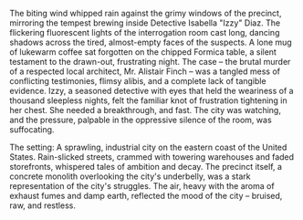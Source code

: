 The biting wind whipped rain against the grimy windows of the precinct, mirroring the tempest brewing inside Detective Isabella "Izzy" Diaz.  The flickering fluorescent lights of the interrogation room cast long, dancing shadows across the tired, almost-empty faces of the suspects.  A lone mug of lukewarm coffee sat forgotten on the chipped Formica table, a silent testament to the drawn-out, frustrating night.  The case – the brutal murder of a respected local architect, Mr. Alistair Finch – was a tangled mess of conflicting testimonies, flimsy alibis, and a complete lack of tangible evidence.  Izzy, a seasoned detective with eyes that held the weariness of a thousand sleepless nights, felt the familiar knot of frustration tightening in her chest.  She needed a breakthrough, and fast.  The city was watching, and the pressure, palpable in the oppressive silence of the room, was suffocating.

The setting:  A sprawling, industrial city on the eastern coast of the United States.  Rain-slicked streets, crammed with towering warehouses and faded storefronts, whispered tales of ambition and decay.  The precinct itself, a concrete monolith overlooking the city's underbelly, was a stark representation of the city's struggles.  The air, heavy with the aroma of exhaust fumes and damp earth, reflected the mood of the city – bruised, raw, and restless.

